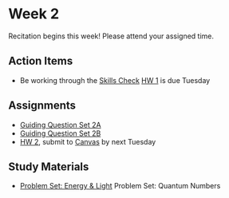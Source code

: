 # Week 2

Recitation begins this week!  Please attend your assigned time.

## Action Items
- Be working through the [Skills Check](https://courses.ed.science.psu.edu/chem110/skills-check.md)
[HW 1](https://genchem.science.psu.edu/homework-1-houck) is due Tuesday


## Assignments
 
- [Guiding Question Set 2A](https://psu.instructure.com/courses/1866869/assignments/9387704) 
- [Guiding Question Set 2B](https://psu.instructure.com/courses/1866869/assignments/9387699)
- [HW 2](https://genchem.science.psu.edu/homework-2-houck), submit to [Canvas](https://psu.instructure.com/courses/1866869/modules) by next Tuesday

## Study Materials
- [Problem Set: Energy & Light](https://media.ed.science.psu.edu/sites/media/ed/files/documents/4_problem_set_energylight.pdf)
Problem Set: Quantum Numbers



